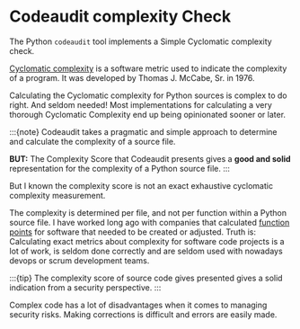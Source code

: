 # Codeaudit complexity Check

The Python `codeaudit` tool implements a Simple Cyclomatic complexity check.


[Cyclomatic complexity](https://en.wikipedia.org/wiki/Cyclomatic_complexity) is a software metric used to indicate the complexity of a program. It was developed by Thomas J. McCabe, Sr. in 1976. 

Calculating the Cyclomatic complexity for Python sources is complex to do right. And seldom needed! Most implementations for calculating a very thorough Cyclomatic Complexity end up being opinionated sooner or later.

:::{note} 
Codeaudit takes a pragmatic and simple approach to determine and calculate the complexity of a source file.

**BUT:**
The Complexity Score that Codeaudit presents gives a **good and solid** representation for the complexity of a Python source file.
:::


But I known the complexity score is not an exact exhaustive cyclomatic complexity measurement.


The complexity is determined per file, and not per function within a Python source file. I have worked long ago with companies that calculated [function points](https://en.wikipedia.org/wiki/Function_point) for software that needed to be created or adjusted. Truth is: Calculating exact metrics about complexity for software code projects is a lot of work, is seldom done correctly and are seldom used with nowadays devops or scrum development teams. 


:::{tip} 
The complexity score of source code gives presented gives a solid indication from a security perspective.
:::

Complex code has a lot of disadvantages when it comes to managing security risks. Making corrections is difficult and errors are easily made.